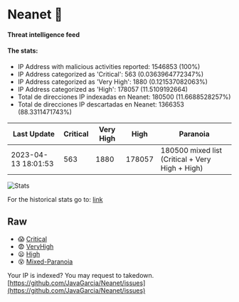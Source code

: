 # Neanet :hocho:
#### Threat intelligence feed
#### The stats:

- IP Address with malicious activities reported: 1546853 (100%)
- IP Address categorized as 'Critical':  563 (0.0363964772347%)
- IP Address categorized as 'Very High':  1880 (0.121537082063%)
- IP Address categorized as 'High':  178057 (11.5109192664)
- Total de direcciones IP indexadas en Neanet:  180500 (11.6688528257%)
- Total de direcciones IP descartadas en Neanet:  1366353 (88.3311471743%)

| Last Update | Critical | Very High | High | Paranoia |
| --- | --- | --- | --- | --- |
| 2023-04-13 18:01:53 | 563 | 1880 | 178057 | 180500 mixed list (Critical + Very High + High)|

![Stats](https://docs.google.com/spreadsheets/d/e/2PACX-1vSnaNMIXVabIpDJjufMlzH7poXnshF3mgd8Is1g9ytUEzVsP5my4Trn8f-xkoLLQ38xpL3HtmUexLo6/pubchart?oid=501124687&format=image)

For the historical stats go to: [link](/stats.csv)
## Raw
- :scream: [Critical](https://raw.githubusercontent.com/JavaGarcia/Neanet/master/blacklists/neanet_critical.txt)
- :fearful: [VeryHigh](https://raw.githubusercontent.com/JavaGarcia/Neanet/master/blacklists/neanet_veryHigh.txtt)
- :frowning: [High](https://raw.githubusercontent.com/JavaGarcia/Neanet/master/blacklists/neanet_high.txt)
- :dizzy_face: [Mixed-Paranoia](https://raw.githubusercontent.com/JavaGarcia/Neanet/master/blacklists/neanet_all.txt)


Your IP is indexed? You may request to takedown. [https://github.com/JavaGarcia/Neanet/issues](https://github.com/JavaGarcia/Neanet/issues)








































































































































































































































































































































































































































































































































































































































































































































































































































































































































































































































































































































































































































































































































































































































































































































































































































































































































































































































































































































































































































































































































































































































































































































































































































































































































































































































































































































































































































































































































































































































































































































































































































































































































































































































































































































































































































































































































































































































































































































































































































































































































































































































































































































































































































































































































































































































































































































































































































































































































































































































































































































































































































































































































































































































































































































































































































































































































































































































































































































































































































































































































































































































































































































































































































































































































































































































































































































































































































































































































































































































































































































































































































































































































































































































































































































































































































































































































































































































































































































































































































































































































































































































































































































































































































































































































































































































































































































































































































































































































































































































































































































































































































































































































































































































































































































































































































































































































































































































































































































































































































































































































































































































































































































































































































































































































































































































































































































































































